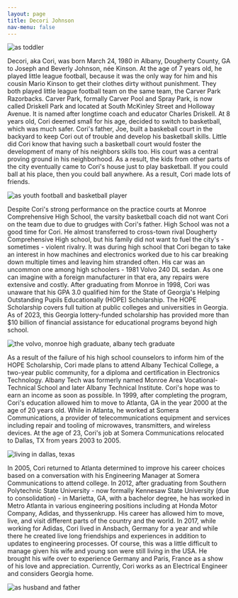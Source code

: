 ```yaml
---
layout: page
title: Decori Johnson
nav-menu: false
---
```


![as toddler](https://uofi.box.com/shared/static/wakhze9zo1hgazfp6j7nlshx0lz02mih.jpg)

Decori, aka Cori, was born March 24, 1980 in Albany, Dougherty County, GA to Joseph and Beverly Johnson, née Kinson. At the age of 7 years old, he played little league football, because it was the only way for him and his cousin Mario Kinson to get their clothes dirty without punishment. They both played little league football team on the same team, the Carver Park Razorbacks. Carver Park, formally Carver Pool and Spray Park, is now called Driskell Park and located at South McKinley Street and Holloway Avenue. It is named after longtime coach and educator Charles Driskell. At 8 years old, Cori deemed small for his age, decided to switch to basketball, which was much safer. Cori's father, Joe, built a baskeball court in the backyard to keep Cori out of trouble and develop his basketball skills. Little did Cori know that having such a basketball court would foster the development of many of his neighbors skills too. His court was a central proving ground in his neighborhood. As a result, the kids from other parts of the city eventually came to Cori's house just to play basketball. If you could ball at his place, then you could ball anywhere. As a result, Cori made lots of friends. 

![as youth football and basketball player](https://uofi.box.com/shared/static/ob87h6tj963q84ofv6afrmw1kgejy1k1.jpg)

Despite Cori's strong performance on the practice courts at Monroe Comprehensive High School, the varsity basketball coach did not want Cori on the team due to due to grudges with Cori's father. High School was not a good time for Cori. He almost transferred to cross-town rival Dougherty Comprehensive High school, but his family did not want to fuel the city's - sometimes - violent rivalry. It was during high school that Cori began to take an interest in how machines and electronics worked due to his car breaking down multiple times and leaving him stranded often. His car was an uncommon one among high schoolers - 1981 Volvo 240 DL sedan. As one can imagine with a foreign manufacturer in that era, any repairs were extensive and costly. After graduating from Monroe in 1998, Cori was unaware that his GPA 3.0 qualified him for the State of Georgia's Helping Outstanding Pupils Educationally (HOPE) Scholarship. The HOPE Scholarship covers full tuition at public colleges and universities in Georgia. As of 2023, this Georgia lottery-funded scholarship has provided more than $10 billion of financial assistance for educational programs beyond high school. 

![the volvo, monroe high graduate, albany tech graduate](https://uofi.box.com/shared/static/u8xpmz9ypllqavd2pkk6aaaggmbfa8sy.jpg)

As a result of the failure of his high school counselors to inform him of the HOPE Scholarship, Cori made plans to attend Albany Techical College, a two-year public community, for a diploma and certification in Electronics Technology. Albany Tech was formerly named Monroe Area Vocational-Technical School and later Albany Technical Institute. Cori's hope was to earn an income as soon as possible. In 1999, after completing the program, Cori's education allowed him to move to Atlanta, GA in the year 2000 at the age of 20 years old. While in Atlanta, he worked at Somera Communications, a provider of telecommunications equipment and services including repair and tooling of microwaves, transmitters, and wireless devices. At the age of 23, Cori's job at Somera Communications relocated to Dallas, TX from years 2003 to 2005. 

![living in dallas, texas](https://uofi.box.com/shared/static/pptb1emw85w2eglsomgwlt01xl5ddbuz.jpg)

In 2005, Cori returned to Atlanta determined to improve his career choices based on a conversation with his Engineering Manager at Somera Communications to attend college. In 2012, after graduating from Southern Polytechnic State University - now formally Kennesaw State University (due to consolidation) - in Marietta, GA, with a bachelor degree, he has worked in Metro Atlanta in various engineering positions including at Honda Motor Company, Adidas, and thyssenkrupp. His career has allowed him to move, live, and visit different parts of the country and the world. In 2017, while working for Adidas, Cori lived in Ansbach, Germany for a year and while there he created live long friendships and experiences in addition to updates to engineering processes. Of course, this was a little difficult to manage given his wife and young son were still living in the USA. He brought his wife over to experience Germany and Paris, France as a show of his love and appreciation. Currently, Cori works as an Electrical Engineer and considers Georgia home.

![as husband and father](https://uofi.box.com/shared/static/fe220329s0tkk0wsgis4d1mqnq95erg1.jpg)
